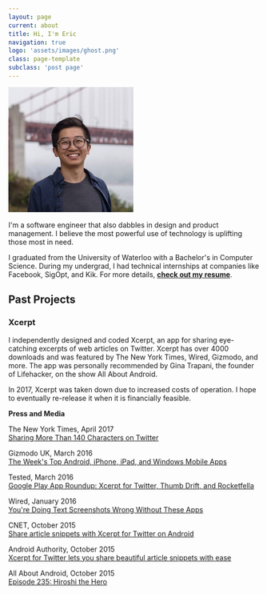 ```yaml
---
layout: page
current: about
title: Hi, I'm Eric
navigation: true
logo: 'assets/images/ghost.png'
class: page-template
subclass: 'post page'
---
```


<img src="/assets/images/eric.jpeg" alt="Eric Bai" style="max-height: 250px; max-width: 250px;"/>

I'm a software engineer that also dabbles in design and product management. I believe the most powerful use of technology is uplifting those most in need.

I graduated from the University of Waterloo with a Bachelor's in Computer Science. During my undergrad, I had technical internships at companies like Facebook, SigOpt, and Kik. For more details, [**check out my resume**](/assets/Eric_Bai_Resume.pdf).

## Past Projects

### Xcerpt
I independently designed and coded Xcerpt, an app for sharing eye-catching excerpts of web articles on Twitter. Xcerpt has over 4000 downloads and was featured by The New York Times, Wired, Gizmodo, and more. The app was personally recommended by Gina Trapani, the founder of Lifehacker, on the show All About Android.

In 2017, Xcerpt was taken down due to increased costs of operation. I hope to eventually re-release it when it is financially feasible.

**Press and Media**

The New York Times, April 2017  
[Sharing More Than 140 Characters on Twitter](https://www.nytimes.com/2017/04/26/technology/personaltech/sharing-screen-shots-on-twitter.html)

Gizmodo UK, March 2016  
[The Week's Top Android, iPhone, iPad, and Windows Mobile Apps](http://www.gizmodo.co.uk/2016/03/the-weeks-top-android-iphone-ipad-and-windows-mobile-apps-11/)

Tested, March 2016  
[Google Play App Roundup: Xcerpt for Twitter, Thumb Drift, and Rocketfella](http://www.tested.com/tech/android/565192-google-play-app-roundup/)

Wired, January 2016  
[You're Doing Text Screenshots Wrong Without These Apps](https://www.wired.com/2016/01/best-text-screenshot-apps/)

CNET, October 2015  
[Share article snippets with Xcerpt for Twitter on Android](https://www.cnet.com/how-to/share-article-snippets-with-xcerpt-for-twitter-on-android/)

Android Authority, October 2015  
[Xcerpt for Twitter lets you share beautiful article snippets with ease](https://www.androidauthority.com/xcerpt-for-twitter-share-beautiful-article-snippets-with-ease-650637/)

All About Android, October 2015  
[Episode 235: Hiroshi the Hero](https://twit.tv/shows/all-about-android/episodes/235)
